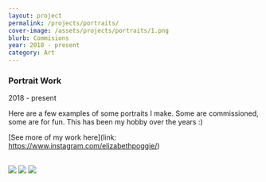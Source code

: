 ```yaml
---
layout: project
permalink: /projects/portraits/
cover-image: /assets/projects/portraits/1.png
blurb: Commisions
year: 2018 - present
category: Art
---
```


### Portrait Work

2018 - present

Here are a few examples of some portraits I make. Some are commissioned, some are for fun. This has been my hobby over the years :) 

[See more of my work here](link: https://www.instagram.com/elizabethpoggie/)

<br>

<img src="../../assets/projects/portraits/images/0.png"/>

<img src="../../assets/projects/portraits/images/1.png"/>

<img src="../../assets/projects/portraits/images/2.png"/>